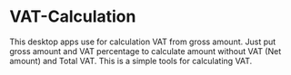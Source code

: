 # VAT-Calculation
This desktop apps use for calculation VAT from gross amount.
Just put gross amount and VAT percentage to calculate amount without VAT (Net amount) and Total VAT.
This is a simple tools for calculating VAT. 
